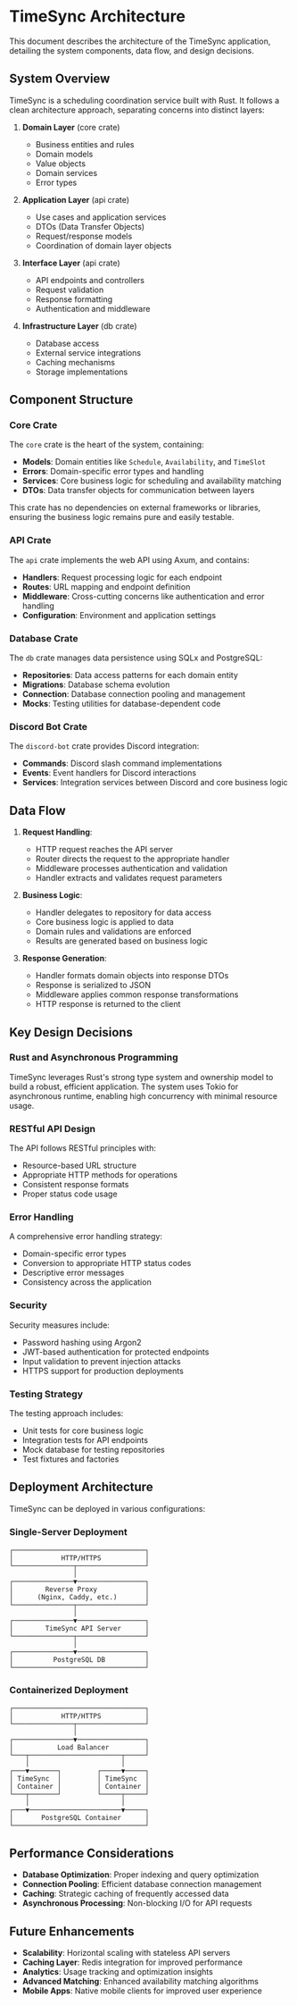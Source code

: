 # TimeSync Architecture

This document describes the architecture of the TimeSync application, detailing the system components, data flow, and design decisions.

## System Overview

TimeSync is a scheduling coordination service built with Rust. It follows a clean architecture approach, separating concerns into distinct layers:

1. **Domain Layer** (core crate)
   - Business entities and rules
   - Domain models
   - Value objects
   - Domain services
   - Error types

2. **Application Layer** (api crate)
   - Use cases and application services
   - DTOs (Data Transfer Objects)
   - Request/response models
   - Coordination of domain layer objects

3. **Interface Layer** (api crate)
   - API endpoints and controllers
   - Request validation
   - Response formatting
   - Authentication and middleware

4. **Infrastructure Layer** (db crate)
   - Database access
   - External service integrations
   - Caching mechanisms
   - Storage implementations

## Component Structure

### Core Crate

The `core` crate is the heart of the system, containing:

- **Models**: Domain entities like `Schedule`, `Availability`, and `TimeSlot`
- **Errors**: Domain-specific error types and handling
- **Services**: Core business logic for scheduling and availability matching
- **DTOs**: Data transfer objects for communication between layers

This crate has no dependencies on external frameworks or libraries, ensuring the business logic remains pure and easily testable.

### API Crate

The `api` crate implements the web API using Axum, and contains:

- **Handlers**: Request processing logic for each endpoint
- **Routes**: URL mapping and endpoint definition
- **Middleware**: Cross-cutting concerns like authentication and error handling
- **Configuration**: Environment and application settings

### Database Crate

The `db` crate manages data persistence using SQLx and PostgreSQL:

- **Repositories**: Data access patterns for each domain entity
- **Migrations**: Database schema evolution
- **Connection**: Database connection pooling and management
- **Mocks**: Testing utilities for database-dependent code

### Discord Bot Crate

The `discord-bot` crate provides Discord integration:

- **Commands**: Discord slash command implementations
- **Events**: Event handlers for Discord interactions
- **Services**: Integration services between Discord and core business logic

## Data Flow

1. **Request Handling**:
   - HTTP request reaches the API server
   - Router directs the request to the appropriate handler
   - Middleware processes authentication and validation
   - Handler extracts and validates request parameters

2. **Business Logic**:
   - Handler delegates to repository for data access
   - Core business logic is applied to data
   - Domain rules and validations are enforced
   - Results are generated based on business logic

3. **Response Generation**:
   - Handler formats domain objects into response DTOs
   - Response is serialized to JSON
   - Middleware applies common response transformations
   - HTTP response is returned to the client

## Key Design Decisions

### Rust and Asynchronous Programming

TimeSync leverages Rust's strong type system and ownership model to build a robust, efficient application. The system uses Tokio for asynchronous runtime, enabling high concurrency with minimal resource usage.

### RESTful API Design

The API follows RESTful principles with:
- Resource-based URL structure
- Appropriate HTTP methods for operations
- Consistent response formats
- Proper status code usage

### Error Handling

A comprehensive error handling strategy:
- Domain-specific error types
- Conversion to appropriate HTTP status codes
- Descriptive error messages
- Consistency across the application

### Security

Security measures include:
- Password hashing using Argon2
- JWT-based authentication for protected endpoints
- Input validation to prevent injection attacks
- HTTPS support for production deployments

### Testing Strategy

The testing approach includes:
- Unit tests for core business logic
- Integration tests for API endpoints
- Mock database for testing repositories
- Test fixtures and factories

## Deployment Architecture

TimeSync can be deployed in various configurations:

### Single-Server Deployment

```
┌─────────────────────────────────┐
│            HTTP/HTTPS           │
└───────────────┬─────────────────┘
                │
┌───────────────▼─────────────────┐
│        Reverse Proxy            │
│      (Nginx, Caddy, etc.)       │
└───────────────┬─────────────────┘
                │
┌───────────────▼─────────────────┐
│        TimeSync API Server      │
└───────────────┬─────────────────┘
                │
┌───────────────▼─────────────────┐
│          PostgreSQL DB          │
└─────────────────────────────────┘
```

### Containerized Deployment

```
┌─────────────────────────────────┐
│            HTTP/HTTPS           │
└───────────────┬─────────────────┘
                │
┌───────────────▼─────────────────┐
│           Load Balancer         │
└───┬───────────────────────┬─────┘
    │                       │
┌───▼───────┐         ┌─────▼─────┐
│ TimeSync  │         │ TimeSync  │
│ Container │         │ Container │
└───┬───────┘         └─────┬─────┘
    │                       │
┌───▼───────────────────────▼─────┐
│       PostgreSQL Container      │
└─────────────────────────────────┘
```

## Performance Considerations

- **Database Optimization**: Proper indexing and query optimization
- **Connection Pooling**: Efficient database connection management
- **Caching**: Strategic caching of frequently accessed data
- **Asynchronous Processing**: Non-blocking I/O for API requests

## Future Enhancements

- **Scalability**: Horizontal scaling with stateless API servers
- **Caching Layer**: Redis integration for improved performance
- **Analytics**: Usage tracking and optimization insights
- **Advanced Matching**: Enhanced availability matching algorithms
- **Mobile Apps**: Native mobile clients for improved user experience